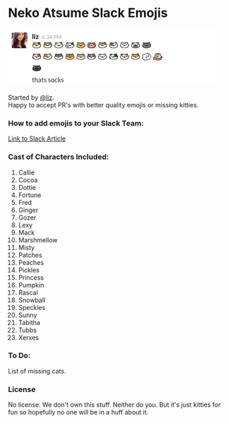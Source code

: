# Neko Atsume Slack Emojis

![Slack example](https://raw.githubusercontent.com/meteormanaged/neko-atsume-slack-emojis/master/web/chat.png)

Started by [@liz](https://github.com/liz).  
Happy to accept PR's with better quality emojis or missing kitties.  

### How to add emojis to your Slack Team:

[Link to Slack Article](https://get.slack.help/hc/en-us/articles/206870177-Creating-custom-emoji)

### Cast of Characters Included:

1. Callie 
2. Cocoa
3. Dottie
4. Fortune
5. Fred
6. Ginger
6. Gozer
7. Lexy
8. Mack
9. Marshmellow
10. Misty
10. Patches
11. Peaches
12. Pickles
13. Princess
13. Pumpkin
14. Rascal
15. Snowball
16. Speckles
17. Sunny
18. Tabitha
19. Tubbs
20. Xerxes

### To Do:

List of missing cats.

### License 
No license.  We don't own this stuff.  Neither do you.  But it's just kitties for fun so hopefully no one will be in a huff about it.
